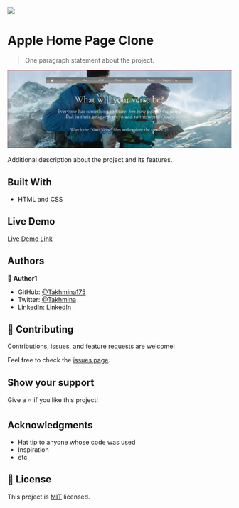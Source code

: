 ![](https://img.shields.io/badge/Microverse-blueviolet)

# Apple Home Page Clone

> One paragraph statement about the project.

![screenshot](./images/Capture.PNG)

Additional description about the project and its features.

## Built With

- HTML and CSS

## Live Demo

[Live Demo Link](https://raw.githack.com/Takhmina175/Apple_HomePageClone/Apple_web_page_clone/index.html)

## Authors

👤 **Author1**

- GitHub: [@Takhmina175](https://github.com/Takhmina175)
- Twitter: [@Takhmina](https://twitter.com/Takhmin73630110)
- LinkedIn: [LinkedIn](https://www.linkedin.com/in/takhmina-makhkamova-7628136b/)

## 🤝 Contributing

Contributions, issues, and feature requests are welcome!

Feel free to check the [issues page](issues/).

## Show your support

Give a ⭐️ if you like this project!

## Acknowledgments

- Hat tip to anyone whose code was used
- Inspiration
- etc

## 📝 License

This project is [MIT](lic.url) licensed.
